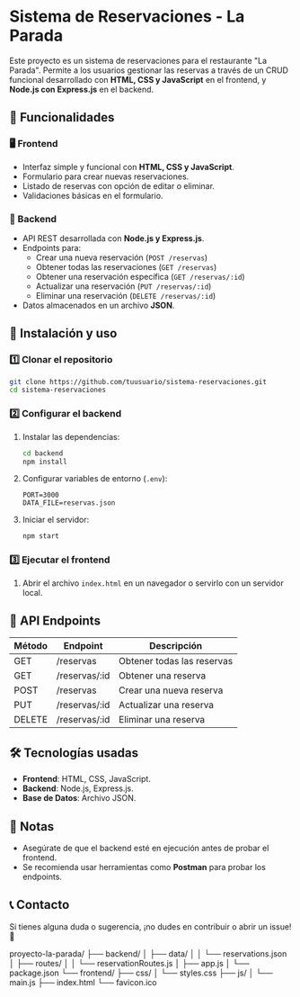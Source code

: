 # Sistema de Reservaciones - La Parada

Este proyecto es un sistema de reservaciones para el restaurante "La Parada". Permite a los usuarios gestionar las reservas a través de un CRUD funcional desarrollado con **HTML, CSS y JavaScript** en el frontend, y **Node.js con Express.js** en el backend.

## 📌 Funcionalidades

### 🖥️ Frontend
- Interfaz simple y funcional con **HTML, CSS y JavaScript**.
- Formulario para crear nuevas reservaciones.
- Listado de reservas con opción de editar o eliminar.
- Validaciones básicas en el formulario.

### 🔧 Backend
- API REST desarrollada con **Node.js y Express.js**.
- Endpoints para:
  - Crear una nueva reservación (`POST /reservas`)
  - Obtener todas las reservaciones (`GET /reservas`)
  - Obtener una reservación específica (`GET /reservas/:id`)
  - Actualizar una reservación (`PUT /reservas/:id`)
  - Eliminar una reservación (`DELETE /reservas/:id`)
- Datos almacenados en un archivo **JSON**.

## 🚀 Instalación y uso

### 1️⃣ Clonar el repositorio
```bash
git clone https://github.com/tuusuario/sistema-reservaciones.git
cd sistema-reservaciones
```

### 2️⃣ Configurar el backend
1. Instalar las dependencias:
   ```bash
   cd backend
   npm install
   ```
2. Configurar variables de entorno (`.env`):
   ```env
   PORT=3000
   DATA_FILE=reservas.json
   ```
3. Iniciar el servidor:
   ```bash
   npm start
   ```

### 3️⃣ Ejecutar el frontend
1. Abrir el archivo `index.html` en un navegador o servirlo con un servidor local.

## 📡 API Endpoints

| Método | Endpoint         | Descripción                 |
|--------|-----------------|-----------------------------|
| GET    | /reservas       | Obtener todas las reservas |
| GET    | /reservas/:id   | Obtener una reserva        |
| POST   | /reservas       | Crear una nueva reserva    |
| PUT    | /reservas/:id   | Actualizar una reserva     |
| DELETE | /reservas/:id   | Eliminar una reserva       |

## 🛠️ Tecnologías usadas
- **Frontend**: HTML, CSS, JavaScript.
- **Backend**: Node.js, Express.js.
- **Base de Datos**: Archivo JSON.

## 📌 Notas
- Asegúrate de que el backend esté en ejecución antes de probar el frontend.
- Se recomienda usar herramientas como **Postman** para probar los endpoints.

## 📞 Contacto
Si tienes alguna duda o sugerencia, ¡no dudes en contribuir o abrir un issue! 🚀

proyecto-la-parada/
├── backend/
│   ├── data/
│   │   └── reservations.json
│   ├── routes/
│   │   └── reservationRoutes.js
│   ├── app.js
│   └── package.json
└── frontend/
    ├── css/
    │   └── styles.css
    ├── js/
    │   └── main.js
    ├── index.html
    └── favicon.ico